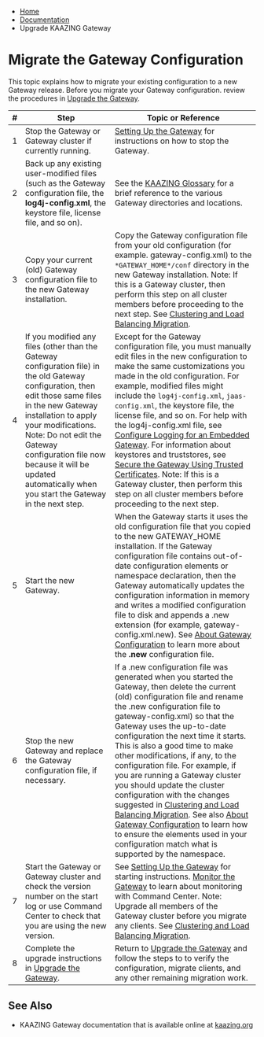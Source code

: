 -   [Home](../../index.md)
-   [Documentation](../index.md)
-   Upgrade KAAZING Gateway

Migrate the Gateway Configuration
==========================================================

This topic explains how to migrate your existing configuration to a new Gateway release. Before you migrate your Gateway configuration. review the procedures in [Upgrade the Gateway](o_upgrade.md).

| # | Step                                                                                                                                                                                                                                                                                                                                       | Topic or Reference                                                                                                                                                                                                                                                                                                                                                                                                                                                                                                                                                                                                                                                                                                                                                                                  |
|---|--------------------------------------------------------------------------------------------------------------------------------------------------------------------------------------------------------------------------------------------------------------------------------------------------------------------------------------------|-----------------------------------------------------------------------------------------------------------------------------------------------------------------------------------------------------------------------------------------------------------------------------------------------------------------------------------------------------------------------------------------------------------------------------------------------------------------------------------------------------------------------------------------------------------------------------------------------------------------------------------------------------------------------------------------------------------------------------------------------------------------------------------------------------|
| 1 | Stop the Gateway or Gateway cluster if currently running.                                                                                                                                                                                                                                                                                  | [Setting Up the Gateway](../about/setup-guide.md) for instructions on how to stop the Gateway.                                                                                                                                                                                                                                                                                                                                                                                                                                                                                                                                                                                                                                                                                                  |
| 2 | Back up any existing user-modified files (such as the Gateway configuration file, the **log4j-config.xml**, the keystore file, license file, and so on).                                                                                                                                                                                   | See the [KAAZING Glossary](http://tech.kaazing.com/documentation/kaazing-glossary.html) for a brief reference to the various Gateway directories and locations.                                                                                                                                                                                                                                                                                                                                                                                                                                                                                                                                                                                                                                             |
| 3 | Copy your current (old) Gateway configuration file to the new Gateway installation.                                                                                                                                                                                                                                                        | Copy the Gateway configuration file from your old configuration (for example. gateway-config.xml) to the `*GATEWAY_HOME*/conf` directory in the new Gateway installation. Note: If this is a Gateway cluster, then perform this step on all cluster members before proceeding to the next step. See [Clustering and Load Balancing Migration](./high-availability/u_ha.md#clustering-and-load-balancing-migration).                                                                                                                                                                                                                                                                                                                                                                                                     |
| 4 | If you modified any files (other than the Gateway configuration file) in the old Gateway configuration, then edit those same files in the new Gateway installation to apply your modifications. Note: Do not edit the Gateway configuration file now because it will be updated automatically when you start the Gateway in the next step. | Except for the Gateway configuration file, you must manually edit files in the new configuration to make the same customizations you made in the old configuration. For example, modified files might include the `log4j-config.xml`, `jaas-config.xml`, the keystore file, the license file, and so on. For help with the log4j-config.xml file, see [Configure Logging for an Embedded Gateway](../embedded/p_embed_logging.md). For information about keystores and truststores, see [Secure the Gateway Using Trusted Certificates](../security/p_tls_trusted.md). Note: If this is a Gateway cluster, then perform this step on all cluster members before proceeding to the next step.                                                                                                        |
| 5 | Start the new Gateway.                                                                                                                                                                                                                                                                                                                     | When the Gateway starts it uses the old configuration file that you copied to the new GATEWAY_HOME installation. If the Gateway configuration file contains out-of-date configuration elements or namespace declaration, then the Gateway automatically updates the configuration information in memory and writes a modified configuration file to disk and appends a .new extension (for example, gateway-config.xml.new). See [About Gateway Configuration](../admin-reference/c_conf_concepts.md) to learn more about the **.new** configuration file.                                                                                                                                                                                                                                          |
| 6 | Stop the new Gateway and replace the Gateway configuration file, if necessary.                                                                                                                                                                                                                                                             | If a .new configuration file was generated when you started the Gateway, then delete the current (old) configuration file and rename the .new configuration file to gateway-config.xml) so that the Gateway uses the up-to-date configuration the next time it starts. This is also a good time to make other modifications, if any, to the configuration file. For example, if you are running a Gateway cluster you should update the cluster configuration with the changes suggested in [Clustering and Load Balancing Migration](../high-availability/u_ha.md#clustering-and-load-balancing-migration). See also [About Gateway Configuration](../admin-reference/c_conf_concepts.md) to learn how to ensure the elements used in your configuration match what is supported by the namespace. |
| 7 | Start the Gateway or Gateway cluster and check the version number on the start log or use Command Center to check that you are using the new version.                                                                                                                                                                                      | See [Setting Up the Gateway](../about/setup-guide.md) for starting instructions. [Monitor the Gateway](../management/o_admin_monitor.md) to learn about monitoring with Command Center. Note: Upgrade all members of the Gateway cluster before you migrate any clients. See [Clustering and Load Balancing Migration](../high-availability/u_ha.md#clustering-and-load-balancing-migration).                                                                                                                                                                                                                                                                                                                                                                                                   |
| 8 | Complete the upgrade instructions in [Upgrade the Gateway](../upgrade/o_upgrade.md).                                                                                                                                                                                                                                                       | Return to [Upgrade the Gateway](../upgrade/o_upgrade.md) and follow the steps to to verify the configuration, migrate clients, and any other remaining migration work.                                                                                                                                                                                                                                                                                                                                                                                                                                                                                                                                                                                                                              |


See Also
------------------------------

-   KAAZING Gateway documentation that is available online at [kaazing.org](http://kaazing.org/)




